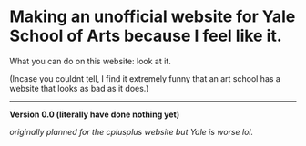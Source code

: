 # Making an unofficial website for Yale School of Arts because I feel like it.
What you can do on this website:
look at it.











(Incase you couldnt tell, I find it extremely funny that an art school has a website that looks as bad as it does.)


----
**Version 0.0 (literally have done nothing yet)**

*originally planned for the cplusplus website but Yale is worse lol.*

